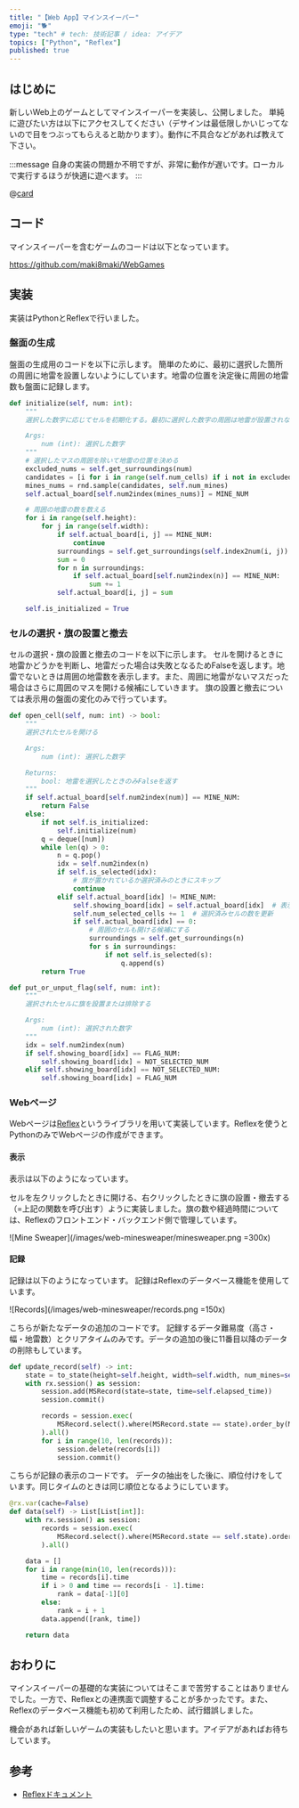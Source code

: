 ```yaml
---
title: "【Web App】マインスイーパー"
emoji: "🐕"
type: "tech" # tech: 技術記事 / idea: アイデア
topics: ["Python", "Reflex"]
published: true
---
```


## はじめに

新しいWeb上のゲームとしてマインスイーパーを実装し、公開しました。
単純に遊びたい方は以下にアクセスしてください（デサインは最低限しかいじってないので目をつぶってもらえると助かります）。動作に不具合などがあれば教えて下さい。

:::message
自身の実装の問題か不明ですが、非常に動作が遅いです。ローカルで実行するほうが快適に遊べます。
:::

@[card](https://web_games_app-blue-moon.reflex.run/minesweaper)

## コード

マインスイーパーを含むゲームのコードは以下となっています。

https://github.com/maki8maki/WebGames

## 実装

実装はPythonとReflexで行いました。

### 盤面の生成

盤面の生成用のコードを以下に示します。
簡単のために、最初に選択した箇所の周囲に地雷を設置しないようにしています。地雷の位置を決定後に周囲の地雷数も盤面に記録します。

```python
def initialize(self, num: int):
    """
    選択した数字に応じてセルを初期化する。最初に選択した数字の周囲は地雷が設置されない。

    Args:
        num (int): 選択した数字
    """
    # 選択したマスの周囲を除いて地雷の位置を決める
    excluded_nums = self.get_surroundings(num)
    candidates = [i for i in range(self.num_cells) if i not in excluded_nums]
    mines_nums = rnd.sample(candidates, self.num_mines)
    self.actual_board[self.num2index(mines_nums)] = MINE_NUM

    # 周囲の地雷の数を数える
    for i in range(self.height):
        for j in range(self.width):
            if self.actual_board[i, j] == MINE_NUM:
                continue
            surroundings = self.get_surroundings(self.index2num(i, j))
            sum = 0
            for n in surroundings:
                if self.actual_board[self.num2index(n)] == MINE_NUM:
                    sum += 1
            self.actual_board[i, j] = sum

    self.is_initialized = True
```

### セルの選択・旗の設置と撤去

セルの選択・旗の設置と撤去のコードを以下に示します。
セルを開けるときに地雷かどうかを判断し、地雷だった場合は失敗となるためFalseを返します。地雷でないときは周囲の地雷数を表示します。また、周囲に地雷がないマスだった場合はさらに周囲のマスを開ける候補にしていきます。
旗の設置と撤去については表示用の盤面の変化のみで行っています。

```python
def open_cell(self, num: int) -> bool:
    """
    選択されたセルを開ける

    Args:
        num (int): 選択した数字

    Returns:
        bool: 地雷を選択したときのみFalseを返す
    """
    if self.actual_board[self.num2index(num)] == MINE_NUM:
        return False
    else:
        if not self.is_initialized:
            self.initialize(num)
        q = deque([num])
        while len(q) > 0:
            n = q.pop()
            idx = self.num2index(n)
            if self.is_selected(idx):
                # 旗が置かれているか選択済みのときにスキップ
                continue
            elif self.actual_board[idx] != MINE_NUM:
                self.showing_board[idx] = self.actual_board[idx]  # 表示値を更新
                self.num_selected_cells += 1  # 選択済みセルの数を更新
                if self.actual_board[idx] == 0:
                    # 周囲のセルも開ける候補にする
                    surroundings = self.get_surroundings(n)
                    for s in surroundings:
                        if not self.is_selected(s):
                            q.append(s)
        return True

def put_or_unput_flag(self, num: int):
    """
    選択されたセルに旗を設置または排除する

    Args:
        num (int): 選択された数字
    """
    idx = self.num2index(num)
    if self.showing_board[idx] == FLAG_NUM:
        self.showing_board[idx] = NOT_SELECTED_NUM
    elif self.showing_board[idx] == NOT_SELECTED_NUM:
        self.showing_board[idx] = FLAG_NUM
```

### Webページ

Webページは[Reflex](https://reflex.dev/)というライブラリを用いて実装しています。Reflexを使うとPythonのみでWebページの作成ができます。

#### 表示

表示は以下のようになっています。

セルを左クリックしたときに開ける、右クリックしたときに旗の設置・撤去する（=上記の関数を呼び出す）ように実装しました。旗の数や経過時間については、Reflexのフロントエンド・バックエンド側で管理しています。

![Mine Sweaper](/images/web-minesweaper/minesweaper.png =300x)

#### 記録

記録は以下のようになっています。
記録はReflexのデータベース機能を使用しています。

![Records](/images/web-minesweaper/records.png =150x)

こちらが新たなデータの追加のコードです。
記録するデータ難易度（高さ・幅・地雷数）とクリアタイムのみです。データの追加の後に11番目以降のデータの削除もしています。

```python
def update_record(self) -> int:
    state = to_state(height=self.height, width=self.width, num_mines=self.num_mines)
    with rx.session() as session:
        session.add(MSRecord(state=state, time=self.elapsed_time))
        session.commit()

        records = session.exec(
            MSRecord.select().where(MSRecord.state == state).order_by(MSRecord.time.asc())
        ).all()
        for i in range(10, len(records)):
            session.delete(records[i])
            session.commit()
```

こちらが記録の表示のコードです。
データの抽出をした後に、順位付けをしています。同じタイムのときは同じ順位となるようにしています。

```python
@rx.var(cache=False)
def data(self) -> List[List[int]]:
    with rx.session() as session:
        records = session.exec(
            MSRecord.select().where(MSRecord.state == self.state).order_by(MSRecord.time.asc())
        ).all()

    data = []
    for i in range(min(10, len(records))):
        time = records[i].time
        if i > 0 and time == records[i - 1].time:
            rank = data[-1][0]
        else:
            rank = i + 1
        data.append([rank, time])

    return data
```

## おわりに

マインスイーパーの基礎的な実装についてはそこまで苦労することはありませんでした。一方で、Reflexとの連携面で調整することが多かったです。また、Reflexのデータベース機能も初めて利用したため、試行錯誤しました。

機会があれば新しいゲームの実装もしたいと思います。アイデアがあればお待ちしています。

## 参考

- [Reflexドキュメント](https://reflex.dev/)
